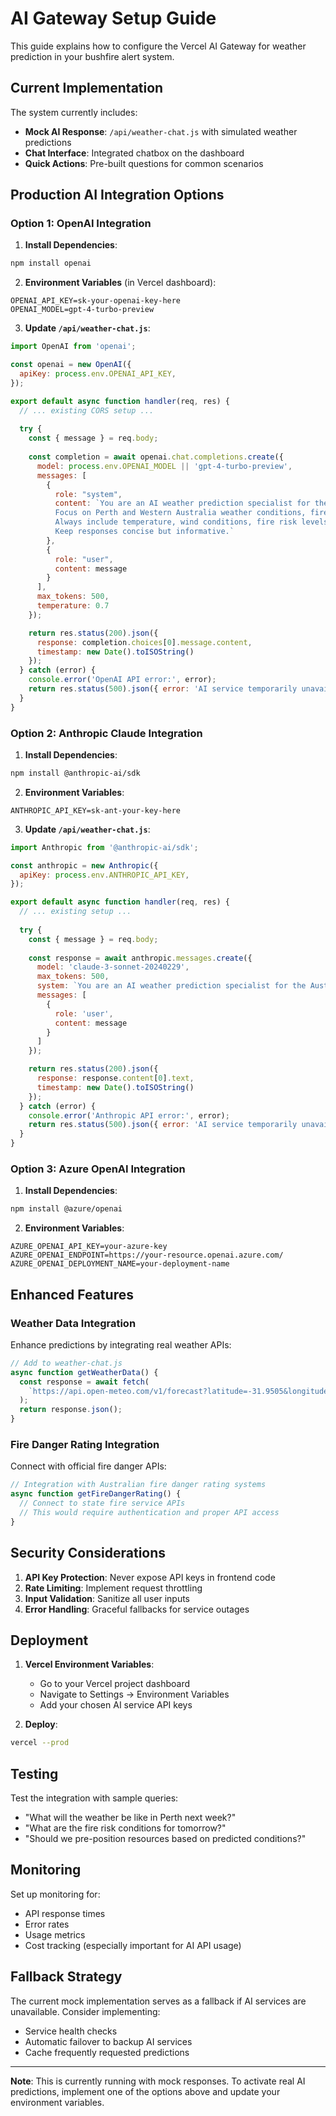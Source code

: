 # AI Gateway Setup Guide

This guide explains how to configure the Vercel AI Gateway for weather prediction in your bushfire alert system.

## Current Implementation

The system currently includes:
- **Mock AI Response**: `/api/weather-chat.js` with simulated weather predictions
- **Chat Interface**: Integrated chatbox on the dashboard
- **Quick Actions**: Pre-built questions for common scenarios

## Production AI Integration Options

### Option 1: OpenAI Integration

1. **Install Dependencies**:
```bash
npm install openai
```

2. **Environment Variables** (in Vercel dashboard):
```env
OPENAI_API_KEY=sk-your-openai-key-here
OPENAI_MODEL=gpt-4-turbo-preview
```

3. **Update `/api/weather-chat.js`**:
```javascript
import OpenAI from 'openai';

const openai = new OpenAI({
  apiKey: process.env.OPENAI_API_KEY,
});

export default async function handler(req, res) {
  // ... existing CORS setup ...
  
  try {
    const { message } = req.body;
    
    const completion = await openai.chat.completions.create({
      model: process.env.OPENAI_MODEL || 'gpt-4-turbo-preview',
      messages: [
        {
          role: "system",
          content: `You are an AI weather prediction specialist for the Australian Bushfire Alert System. 
          Focus on Perth and Western Australia weather conditions, fire risk assessments, and operational recommendations for firefighting teams.
          Always include temperature, wind conditions, fire risk levels, and operational recommendations.
          Keep responses concise but informative.`
        },
        {
          role: "user",
          content: message
        }
      ],
      max_tokens: 500,
      temperature: 0.7
    });

    return res.status(200).json({
      response: completion.choices[0].message.content,
      timestamp: new Date().toISOString()
    });
  } catch (error) {
    console.error('OpenAI API error:', error);
    return res.status(500).json({ error: 'AI service temporarily unavailable' });
  }
}
```

### Option 2: Anthropic Claude Integration

1. **Install Dependencies**:
```bash
npm install @anthropic-ai/sdk
```

2. **Environment Variables**:
```env
ANTHROPIC_API_KEY=sk-ant-your-key-here
```

3. **Update `/api/weather-chat.js`**:
```javascript
import Anthropic from '@anthropic-ai/sdk';

const anthropic = new Anthropic({
  apiKey: process.env.ANTHROPIC_API_KEY,
});

export default async function handler(req, res) {
  // ... existing setup ...
  
  try {
    const { message } = req.body;
    
    const response = await anthropic.messages.create({
      model: 'claude-3-sonnet-20240229',
      max_tokens: 500,
      system: `You are an AI weather prediction specialist for the Australian Bushfire Alert System...`,
      messages: [
        {
          role: 'user',
          content: message
        }
      ]
    });

    return res.status(200).json({
      response: response.content[0].text,
      timestamp: new Date().toISOString()
    });
  } catch (error) {
    console.error('Anthropic API error:', error);
    return res.status(500).json({ error: 'AI service temporarily unavailable' });
  }
}
```

### Option 3: Azure OpenAI Integration

1. **Install Dependencies**:
```bash
npm install @azure/openai
```

2. **Environment Variables**:
```env
AZURE_OPENAI_API_KEY=your-azure-key
AZURE_OPENAI_ENDPOINT=https://your-resource.openai.azure.com/
AZURE_OPENAI_DEPLOYMENT_NAME=your-deployment-name
```

## Enhanced Features

### Weather Data Integration

Enhance predictions by integrating real weather APIs:

```javascript
// Add to weather-chat.js
async function getWeatherData() {
  const response = await fetch(
    `https://api.open-meteo.com/v1/forecast?latitude=-31.9505&longitude=115.8605&daily=temperature_2m_max,temperature_2m_min,windspeed_10m_max,precipitation_sum&forecast_days=7`
  );
  return response.json();
}
```

### Fire Danger Rating Integration

Connect with official fire danger APIs:

```javascript
// Integration with Australian fire danger rating systems
async function getFireDangerRating() {
  // Connect to state fire service APIs
  // This would require authentication and proper API access
}
```

## Security Considerations

1. **API Key Protection**: Never expose API keys in frontend code
2. **Rate Limiting**: Implement request throttling
3. **Input Validation**: Sanitize all user inputs
4. **Error Handling**: Graceful fallbacks for service outages

## Deployment

1. **Vercel Environment Variables**:
   - Go to your Vercel project dashboard
   - Navigate to Settings → Environment Variables
   - Add your chosen AI service API keys

2. **Deploy**:
```bash
vercel --prod
```

## Testing

Test the integration with sample queries:
- "What will the weather be like in Perth next week?"
- "What are the fire risk conditions for tomorrow?"
- "Should we pre-position resources based on predicted conditions?"

## Monitoring

Set up monitoring for:
- API response times
- Error rates
- Usage metrics
- Cost tracking (especially important for AI API usage)

## Fallback Strategy

The current mock implementation serves as a fallback if AI services are unavailable. Consider implementing:
- Service health checks
- Automatic failover to backup AI services
- Cache frequently requested predictions

---

**Note**: This is currently running with mock responses. To activate real AI predictions, implement one of the options above and update your environment variables.
